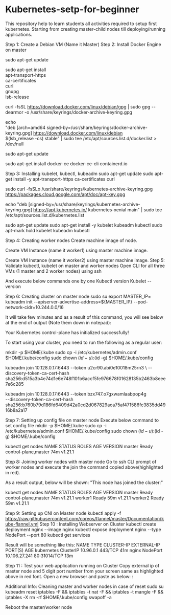 # Kubernetes-setp-for-beginner
This repository help to learn students all activities required to setup first kubernetes. Starting from creating master-child nodes till deploying/running applications.


Step 1: Create a Debian VM (Name it Master)
Step 2: Install Docker Engine on master

sudo apt-get update

sudo apt-get install \
    apt-transport-https \
    ca-certificates \
    curl \
    gnupg \
    lsb-release


curl -fsSL https://download.docker.com/linux/debian/gpg | sudo gpg --dearmor -o /usr/share/keyrings/docker-archive-keyring.gpg

echo \
  "deb [arch=amd64 signed-by=/usr/share/keyrings/docker-archive-keyring.gpg] https://download.docker.com/linux/debian \
 $(lsb_release -cs) stable" | sudo tee /etc/apt/sources.list.d/docker.list > /dev/null

sudo apt-get update

sudo apt-get install docker-ce docker-ce-cli containerd.io

Step 3: Installing kubelet, kubectl, kubeadm
sudo apt-get update
sudo apt-get install -y apt-transport-https ca-certificates curl

sudo curl -fsSLo /usr/share/keyrings/kubernetes-archive-keyring.gpg https://packages.cloud.google.com/apt/doc/apt-key.gpg

echo "deb [signed-by=/usr/share/keyrings/kubernetes-archive-keyring.gpg] https://apt.kubernetes.io/ kubernetes-xenial main" | sudo tee /etc/apt/sources.list.d/kubernetes.list

sudo apt-get update
sudo apt-get install -y kubelet kubeadm kubectl
sudo apt-mark hold kubelet kubeadm kubectl

Step 4: Creating worker nodes
Create machine image of  node.

Create VM Instance (name it worker1) using master machine image.

Create VM Instance (name it worker2) using master machine image.
Step 5: Validate kubectl, kubelet on master and worker nodes
Open CLI for all three VMs (1 master and 2 worker nodes) using ssh

And execute below commands one by one
Kubectl version
Kubelet --version


Step 6: Creating cluster on master node
sudo su
export MASTER_IP=<Internal IP adress>
kubeadm init --apiserver-advertise-address=${MASTER_IP} --pod-network-cidr=10.244.0.0/16


It will take few minutes and as a result of this command, you will see below at the end of output (Note them down in notepad):

Your Kubernetes control-plane has initialized successfully!

To start using your cluster, you need to run the following as a regular user:

  mkdir -p $HOME/.kube
  sudo cp -i /etc/kubernetes/admin.conf $HOME/.kube/config
  sudo chown $(id -u):$(id -g) $HOME/.kube/config

kubeadm join 10.128.0.17:6443 --token u2cr90.abi0e10018m25rn3 \ 
--discovery-token-ca-cert-hash sha256:d515a3b4e74d1e6e748f101b6accf5fe976678f01628135b2463b8eee7e6c285

kubeadm join 10.128.0.17:6443 --token bzx747.o7gxwamlaabpop4g \
        --discovery-token-ca-cert-hash sha256:b760b79d186fd6409d42a0cd2d067829aca75af471586fc3835dd4916b8a2a17


Step 7: Setting up config file on master  node
Execute below command to set config file
mkdir -p $HOME/.kube
sudo cp -i /etc/kubernetes/admin.conf $HOME/.kube/config
sudo chown $(id -u):$(id -g) $HOME/.kube/config

kubectl get nodes
NAME STATUS ROLES AGE VERSION
master Ready control-plane,master 74m v1.21.1

Step 8: Joining worker nodes with master node
Go to ssh CLI prompt of worker nodes and execute the join the command copied above(highlighted in red).

As a result output, below will be shown:
"This node has joined the cluster:"

kubectl get nodes
NAME STATUS ROLES AGE VERSION
master Ready control-plane,master 74m v1.21.1
worker1 Ready <none> 59m v1.21.1
worker2 Ready <none> 59m v1.21.1


Step 9: Setting up CNI on Master node
kubectl apply -f https://raw.githubusercontent.com/coreos/flannel/master/Documentation/kube-flannel.yml
Step 10 : Installing Webserver on Cluster
kubectl create deployment nginx --image nginx
kubectl expose deployment nginx --type NodePort --port 80
kubectl get services

Result will be something like this:
NAME TYPE CLUSTER-IP EXTERNAL-IP PORT(S) AGE
kubernetes ClusterIP 10.96.0.1 <none> 443/TCP 41m
nginx NodePort 10.106.27.241 <none> 80:31014/TCP 13m


Step 11 : Test your web application running on Cluster
Copy external ip of master node and 5 digit port number from your screen same as highlighted above in red font.
Open a new browser and paste as below:
<External ip address of machine>:<port number>



Additional Info: Cleaning master and worker nodes in case of reset
sudo su
kubeadm reset
iptables -F && iptables -t nat -F && iptables -t mangle -F && iptables -X
rm -rf $HOME/.kube/config
swapoff -a

Reboot the master/worker node
